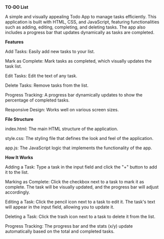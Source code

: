 **TO-DO List**

A simple and visually appealing Todo App to manage tasks efficiently. This application is built with HTML, CSS, and JavaScript, featuring functionalities such as adding, editing, completing, and deleting tasks. The app also includes a progress bar that updates dynamically as tasks are completed.

**Features**

Add Tasks: Easily add new tasks to your list.

Mark as Complete: Mark tasks as completed, which visually updates the task list.

Edit Tasks: Edit the text of any task.

Delete Tasks: Remove tasks from the list.

Progress Tracking: A progress bar dynamically updates to show the percentage of completed tasks.

Responsive Design: Works well on various screen sizes.

**File Structure**

index.html: The main HTML structure of the application.

style.css: The styling file that defines the look and feel of the application.

app.js: The JavaScript logic that implements the functionality of the app.

**How It Works**

Adding a Task: Type a task in the input field and click the "+" button to add it to the list.

Marking as Complete: Click the checkbox next to a task to mark it as complete. The task will be visually updated, and the progress bar will adjust accordingly.

Editing a Task: Click the pencil icon next to a task to edit it. The task's text will appear in the input field, allowing you to update it.

Deleting a Task: Click the trash icon next to a task to delete it from the list.

Progress Tracking: The progress bar and the stats (x/y) update automatically based on the total and completed tasks.
